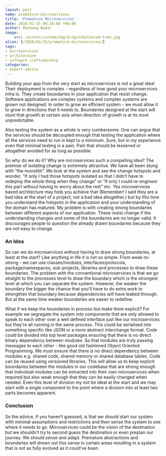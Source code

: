 ```yaml
---
layout: post
name: premature-microservices
title: 'Premature Microservices'
date: 2016-01-15 00:20:00 +00:00
author: Mashooq Badar
image:
    src: /assets/custom/img/blog/unbalanced-tree.jpg
alias: [/2016/01/15/premature-microservices/]
tags:
- microservices
- architecture
- software craftsmanship
categories:
- expert-advice
---
```


Building your app from the very start as microservices is not a great idea! Their deployment is complex - regardless of how good your microservices infra is. They create boundaries in your application that resist change. Software applications are complex systems and complex systems are grown not designed. In order to grow an efficient system - we must allow it to grow in directions that it needs to. Boundaries designed at the start will stunt that growth at certain axis when direction of growth is at its most unpredictable. 

Also testing the system as a whole is very cumbersome. One can argue that the services should be decoupled enough that testing the application where all the services need to run is kept to a minimum. Sure, but in my experience even that minimal testing is a pain. Pain that should be lessened or altogether avoided for as long as possible.

So why do we do it? Why are microservices such a compelling idea? The premise of isolating change is extremely attractive. We have all been stung with “the monolith”. We look at the system and see the change hotspots and wonder, “if only I had those hotspots isolated so that I didn’t have to redeploy the whole thing when they change” or “if only I could re-engineer this part without having to worry about the rest” etc. Yes microservices based architecture may help you achieve that (Remember! I said they are a bad idea at the start of a project, not a bad idea altogether.) but by this time you understand the hotspots in the application and your understanding of the domain has matured. My problem is with creating strong boundaries between different aspects of our application. These resist change if the understanding changes and some of the boundaries are no longer valid. It discourages people to question the already drawn boundaries because they are not easy to change.

### An Idea 
So can we do microservices without having to draw strong boundaries, at least at the start? Like anything in life it is not so simple. From weak-to-strong -  we can use classes/modules, interfaces/protocols, package/namespaces, sub-projects, libraries and processes to draw these boundaries. The problem with the conventional microservices is that we go straight to the processes level to draw the boundary which is the strongest level at which you can separate the system. However, the weaker the boundary the bigger the chance that you’ll have to do extra work to strengthen that boundary because dependencies will have leaked through. But at the same time weaker boundaries are easier to redefine. 

What if we keep the boundaries in process but make them explicit? For example we segregate the system into components that are only allowed to speak to each other over a well defined interface just like our microservices but they’re all running in the same process. This could be serialised into something specific like JSON or a more abstract interchange format. Code could be divided into top level packages ensuring that there is no direct binary dependency between modules. So that modules are truly passing messages to each other - like good old fashioned Object Oriented Programming. We must ensure that there is no direct dependency between modules e.g. shared code, shared memory or shared database tables. Code can be reused using versioned libraries. This will allow us to keep explicit boundaries between the modules in our codebase that are strong enough that individual modules can be extracted into their own microservices when required but also weak enough that they can be easily changed when needed. Even this level of division my not be ideal at the start and we may start with a single component to the point where a division into at least two parts becomes apparent. 

### Conclusion
So the advice, if you haven’t guessed, is that we should start our system with minimal assumptions and restrictions and then sense the system to see where it needs to go. Microservices could be the vision of the destination but we shouldn’t try to second guess the destination or even preplan our journey. We should sense and adapt. Premature abstractions and boundaries will drown out this sense in certain areas resulting in a system that is not as fully evolved as it could’ve been.
